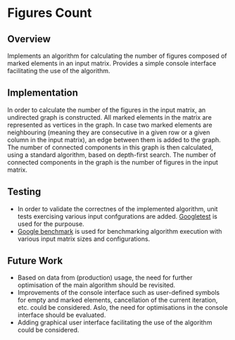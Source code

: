 # Figures Count

## Overview
Implements an algorithm for calculating the number of figures composed of marked elements in an input matrix. Provides a simple console interface facilitating the use of the algorithm.

## Implementation
In order to calculate the number of the figures in the input matrix, an undirected graph is constructed.
All marked elements in the matrix are represented as vertices in the graph. In case two marked elements are neighbouring (meaning they are consecutive in a given row or a given column in the input matrix),
an edge between them is added to the graph. The number of connected components in this graph is then calculated, using a standard algorithm, based on depth-first search.
The number of connected components in the graph is the number of figures in the input matrix. 

## Testing
 - In order to validate the correctnes of the implemented algorithm, unit tests exercising various input confgurations are added. [Googletest](https://github.com/google/googletest) is used for the purpouse.
 - [Google benchmark](https://github.com/google/benchmark) is used for benchmarking algorithm execution with various input matrix sizes and configurations.

## Future Work
 - Based on data from (production) usage, the need for further optimisation of the main algorithm should be revisited.
 - Improvements of the console interface such as user-defined symbols for empty and marked elements, cancellation of the current iteration, etc. could be considered.
Aslo, the need for optimisations in the console interface should be evaluated.
 - Adding graphical user interface facilitating the use of the algorithm could be considered.
